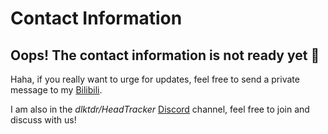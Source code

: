 # Contact Information
## Oops! The contact information is not ready yet 🤪

Haha, if you really want to urge for updates, feel free to send a private message to my [Bilibili](https://space.bilibili.com/162267190).

I am also in the *dlktdr/HeadTracker* [Discord](https://discord.com/invite/ux5hEaNSPQ) channel, feel free to join and discuss with us!